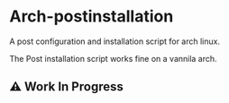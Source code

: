 # Arch-postinstallation
A post configuration and installation script for arch linux.

The Post installation script works fine on a vannila arch.

## ⚠️ Work In Progress